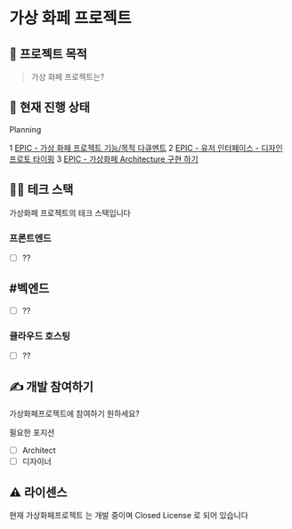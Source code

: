 # 가상 화페 프로젝트

## 🧐 프로젝트 목적

> 가상 화페 프로젝트는?
> 
> 

## 🚥 현재 진행 상태

Planning

1 [EPIC - 가상 화페 프로젝트 기능/목적 다큐멘트](https://github.com/Korean-American-IT-Association-KAITA/Digital_Currency_Platform/issues/3)
2 [EPIC - 유저 인터페이스 - 디자인 프로토 타이핑](https://github.com/Korean-American-IT-Association-KAITA/Digital_Currency_Platform/issues/2)
3 [EPIC - 가상화페 Architecture 구현 하기](https://github.com/Korean-American-IT-Association-KAITA/Digital_Currency_Platform/issues/1)

## 👨‍💻 테크 스택

가상화페 프로젝트의 테크 스택입니다

### 프론트엔드

- [ ] ??

## #벡엔드

- [ ] ??

### 클라우드 호스팅

- [ ] ??

## ✍️ 개발 참여하기

가상화페프로젝트에 참여하기 원하세요?

필요한 포지션
- [ ] Architect
- [ ] 디자이너

## ⚠️ 라이센스

현재 가상화페프로젝트 는 개발 중이며 Closed License 로 되어 있습니다
